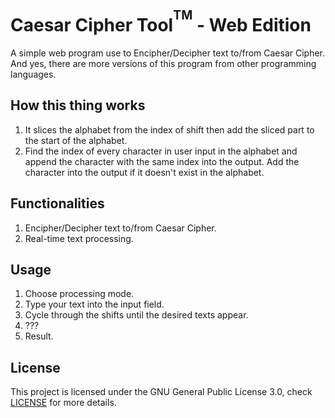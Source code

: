 # Caesar Cipher Tool<sup><sup>TM</sup></sup> - Web Edition
A simple web program use to Encipher/Decipher text to/from Caesar Cipher. And yes, there are more versions of this program from other programming languages.

## How this thing works
1. It slices the alphabet from the index of shift then add the sliced part to the start of the alphabet.
2. Find the index of every character in user input in the alphabet and append the character with the same index into the output. Add the character into the output if it doesn't exist in the alphabet.

## Functionalities
1. Encipher/Decipher text to/from Caesar Cipher.
2. Real-time text processing.

## Usage
1. Choose processing mode.
2. Type your text into the input field.
3. Cycle through the shifts until the desired texts appear.
4. ???
5. Result.

## License
This project is licensed under the GNU General Public License 3.0, check [LICENSE](LICENSE) for more details.
